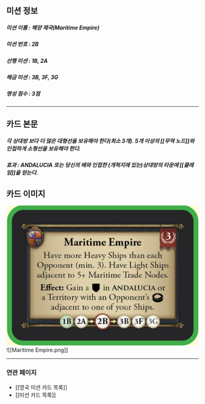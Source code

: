 ## 미션 정보
##### 미션 이름 : 해양 제국(Maritime Empire)
##### 미션 번호 : 2B
##### 선행 미션 : 1B, 2A 
##### 해금 미션 : 3B, 3F, 3G
##### 명성 점수 : 3점
---
## 카드 본문
##### 각 상대방 보다 더 많은 대형선을 보유해야 한다(최소 3개). 5개 이상의 [[무역 노드]]와 인접하게 소형선을 보유해야 한다.
##### *효과*  : ANDALUCIA 또는 당신의 배와 인접한 (개척지에 있는)상대방의 타운에 [[클레임]]을 얻는다.

## 카드 이미지
<img src="\Assets\Maritime Empire.png"/>
![[Maritime Empire.png]]

--- 

### 연관 페이지
- [[영국 미션 카드 목록]]
- [[미션 카드 목록]]


